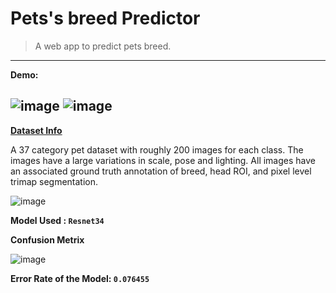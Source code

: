 
# Pets's breed Predictor
> A web app to predict pets breed.



------------------
**Demo:**

![image](https://user-images.githubusercontent.com/43055935/169959260-de742ef6-2ac5-476d-810a-e4b5f9ebb670.png)
![image](https://user-images.githubusercontent.com/43055935/169959381-ef1830a5-9e08-4230-8782-f24dd60c34be.png)
------------------

**[Dataset Info](https://www.robots.ox.ac.uk/~vgg/data/pets/)**

A 37 category pet dataset with roughly 200 images for each class. The images have a large variations in scale, pose and lighting. All images have an associated ground truth annotation of breed, head ROI, and pixel level trimap segmentation.

![image](https://user-images.githubusercontent.com/43055935/169960591-498fa6c1-a0a2-412a-bbc4-5804282e9185.png)


**Model Used : `Resnet34`**

**Confusion Metrix**

![image](https://user-images.githubusercontent.com/43055935/169959551-99461872-5cfd-4ba4-b1b0-df73b1bc104f.png)

**Error Rate of the Model: `0.076455`**


